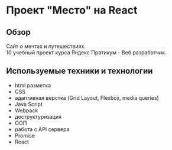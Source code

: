# Проект "Место" на React

## Обзор
Сайт о мечтах и путешествиях.  
10 учебный проект курса Яндекс Пратикум - Веб разработчик.

## Используемые техники и технологии
- html разметка
- CSS
- адаптивная верстка (Grid Layout, Flexbox, media queries)
- Java Script
- Webpack
- деструктуризация
- ООП
- работа с API сервера
- Promise
- React